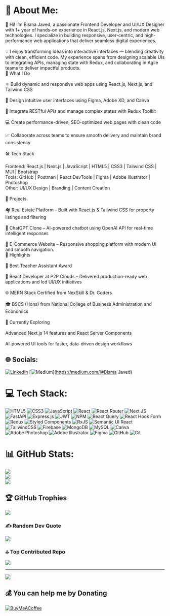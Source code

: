 # 💫 About Me:
👋 Hi! I’m Bisma Javed, a passionate Frontend Developer and UI/UX Designer with 1+ year of hands-on experience in React.js, Next.js, and modern web technologies. I specialize in building responsive, user-centric, and high-performance web applications that deliver seamless digital experiences.<br><br>💡 I enjoy transforming ideas into interactive interfaces — blending creativity with clean, efficient code. My experience spans from designing scalable UIs to integrating APIs, managing state with Redux, and collaborating in Agile teams to deliver impactful products.<br>🚀 What I Do<br><br>⚛️ Build dynamic and responsive web apps using React.js, Next.js, and Tailwind CSS<br><br>🎨 Design intuitive user interfaces using Figma, Adobe XD, and Canva<br><br>🧠 Integrate RESTful APIs and manage complex states with Redux Toolkit<br><br>💻 Create performance-driven, SEO-optimized web pages with clean code<br><br>📈 Collaborate across teams to ensure smooth delivery and maintain brand consistency<br><br>🛠️ Tech Stack<br><br>Frontend: React.js | Next.js | JavaScript | HTML5 | CSS3 | Tailwind CSS | MUI | Bootstrap<br>Tools: GitHub | Postman | React DevTools | Figma | Adobe Illustrator | Photoshop<br>Other: UI/UX Design | Branding | Content Creation<br><br>🧩 Projects<br><br>🏘️ Real Estate Platform – Built with React.js & Tailwind CSS for property listings and filtering<br><br>💬 ChatGPT Clone – AI-powered chatbot using OpenAI API for real-time intelligent responses<br><br>🛒 E-Commerce Website – Responsive shopping platform with modern UI and smooth navigation.<br>🏅 Highlights<br><br>🥇 Best Teacher Assistant Award<br><br>💼 React Developer at P2P Clouds – Delivered production-ready web applications and led UI/UX initiatives<br><br>🌐 MERN Stack Certified from NexSkill & Dr. Coders<br><br>🎓 BSCS (Hons) from National College of Business Administration and Economics<br><br>🌱 Currently Exploring<br><br>Advanced Next.js 14 features and React Server Components<br><br>AI-powered UI tools for faster, data-driven design workflows


## 🌐 Socials:
[![LinkedIn](https://img.shields.io/badge/LinkedIn-%230077B5.svg?logo=linkedin&logoColor=white)](https://linkedin.com/in/bisma-javed-5939aa241) [![Medium](https://img.shields.io/badge/Medium-12100E?logo=medium&logoColor=white)](https://medium.com/@Bisma Javed) 

# 💻 Tech Stack:
![HTML5](https://img.shields.io/badge/html5-%23E34F26.svg?style=for-the-badge&logo=html5&logoColor=white) ![CSS3](https://img.shields.io/badge/css3-%231572B6.svg?style=for-the-badge&logo=css3&logoColor=white) ![JavaScript](https://img.shields.io/badge/javascript-%23323330.svg?style=for-the-badge&logo=javascript&logoColor=%23F7DF1E) ![React](https://img.shields.io/badge/react-%2320232a.svg?style=for-the-badge&logo=react&logoColor=%2361DAFB) ![React Router](https://img.shields.io/badge/React_Router-CA4245?style=for-the-badge&logo=react-router&logoColor=white) ![Next JS](https://img.shields.io/badge/Next-black?style=for-the-badge&logo=next.js&logoColor=white) ![FastAPI](https://img.shields.io/badge/FastAPI-005571?style=for-the-badge&logo=fastapi) ![Express.js](https://img.shields.io/badge/express.js-%23404d59.svg?style=for-the-badge&logo=express&logoColor=%2361DAFB) ![JWT](https://img.shields.io/badge/JWT-black?style=for-the-badge&logo=JSON%20web%20tokens) ![NPM](https://img.shields.io/badge/NPM-%23CB3837.svg?style=for-the-badge&logo=npm&logoColor=white) ![React Query](https://img.shields.io/badge/-React%20Query-FF4154?style=for-the-badge&logo=react%20query&logoColor=white) ![React Hook Form](https://img.shields.io/badge/React%20Hook%20Form-%23EC5990.svg?style=for-the-badge&logo=reacthookform&logoColor=white) ![Redux](https://img.shields.io/badge/redux-%23593d88.svg?style=for-the-badge&logo=redux&logoColor=white) ![Styled Components](https://img.shields.io/badge/styled--components-DB7093?style=for-the-badge&logo=styled-components&logoColor=white) ![RxJS](https://img.shields.io/badge/rxjs-%23B7178C.svg?style=for-the-badge&logo=reactivex&logoColor=white) ![Semantic UI React](https://img.shields.io/badge/Semantic%20UI%20React-%2335BDB2.svg?style=for-the-badge&logo=SemanticUIReact&logoColor=white) ![TailwindCSS](https://img.shields.io/badge/tailwindcss-%2338B2AC.svg?style=for-the-badge&logo=tailwind-css&logoColor=white) ![Firebase](https://img.shields.io/badge/firebase-a08021?style=for-the-badge&logo=firebase&logoColor=ffcd34) ![MongoDB](https://img.shields.io/badge/MongoDB-%234ea94b.svg?style=for-the-badge&logo=mongodb&logoColor=white) ![MySQL](https://img.shields.io/badge/mysql-4479A1.svg?style=for-the-badge&logo=mysql&logoColor=white) ![Canva](https://img.shields.io/badge/Canva-%2300C4CC.svg?style=for-the-badge&logo=Canva&logoColor=white) ![Adobe Photoshop](https://img.shields.io/badge/adobe%20photoshop-%2331A8FF.svg?style=for-the-badge&logo=adobe%20photoshop&logoColor=white) ![Adobe Illustrator](https://img.shields.io/badge/adobe%20illustrator-%23FF9A00.svg?style=for-the-badge&logo=adobe%20illustrator&logoColor=white) ![Figma](https://img.shields.io/badge/figma-%23F24E1E.svg?style=for-the-badge&logo=figma&logoColor=white) ![GitHub](https://img.shields.io/badge/github-%23121011.svg?style=for-the-badge&logo=github&logoColor=white) ![Git](https://img.shields.io/badge/git-%23F05033.svg?style=for-the-badge&logo=git&logoColor=white)
# 📊 GitHub Stats:
![](https://github-readme-stats.vercel.app/api?username=Techiebisma&theme=dark&hide_border=false&include_all_commits=false&count_private=false)<br/>
![](https://nirzak-streak-stats.vercel.app/?user=Techiebisma&theme=dark&hide_border=false)<br/>
![](https://github-readme-stats.vercel.app/api/top-langs/?username=Techiebisma&theme=dark&hide_border=false&include_all_commits=false&count_private=false&layout=compact)

## 🏆 GitHub Trophies
![](https://github-profile-trophy.vercel.app/?username=Techiebisma&theme=radical&no-frame=false&no-bg=true&margin-w=4)

### ✍️ Random Dev Quote
![](https://quotes-github-readme.vercel.app/api?type=horizontal&theme=radical)

### 🔝 Top Contributed Repo
![](https://github-contributor-stats.vercel.app/api?username=Techiebisma&limit=5&theme=dark&combine_all_yearly_contributions=true)

---
[![](https://visitcount.itsvg.in/api?id=Techiebisma&icon=10&color=3)](https://visitcount.itsvg.in)

  ## 💰 You can help me by Donating
  [![BuyMeACoffee](https://img.shields.io/badge/Buy%20Me%20a%20Coffee-ffdd00?style=for-the-badge&logo=buy-me-a-coffee&logoColor=black)](https://buymeacoffee.com/https://buymeacoffee.com/techiebisma) 

  
<!-- Proudly created with GPRM ( https://gprm.itsvg.in ) -->
